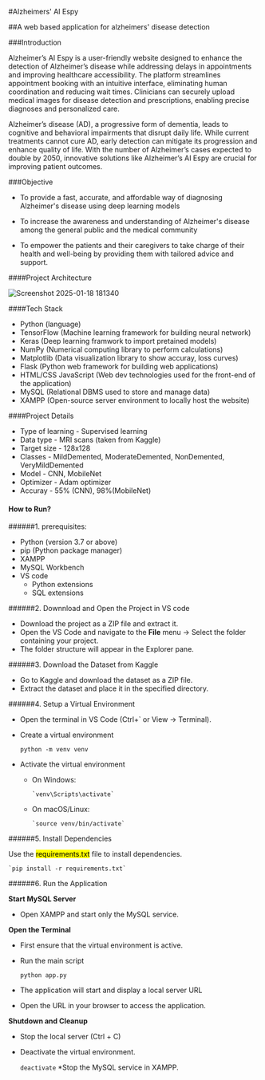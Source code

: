 #Alzheimers' AI Espy

##A web based application for alzheimers' disease detection

###Introduction

Alzheimer’s AI Espy is a user-friendly website designed to enhance the detection of Alzheimer’s disease while addressing delays in appointments and improving healthcare accessibility. The platform streamlines appointment booking with an intuitive interface, eliminating human coordination and reducing wait times. Clinicians can securely upload medical images for disease detection and prescriptions, enabling precise diagnoses and personalized care.

Alzheimer’s disease (AD), a progressive form of dementia, leads to cognitive and behavioral impairments that disrupt daily life. While current treatments cannot cure AD, early detection can mitigate its progression and enhance quality of life. With the number of Alzheimer’s cases expected to double by 2050, innovative solutions like Alzheimer’s AI Espy are crucial for improving patient outcomes.

###Objective 

* To provide a fast, accurate, and affordable way of diagnosing Alzheimer's disease using deep
learning models

* To increase the awareness and understanding of Alzheimer's disease among the general
public and the medical community

* To empower the patients and their caregivers to take charge of their health and well-being by
providing them with tailored advice and support.

####Project Architecture

![Screenshot 2025-01-18 181340](https://github.com/user-attachments/assets/c77c95d0-e471-4be9-a86f-6bf5b6c5433e)

####Tech Stack 

* Python (language)
* TensorFlow (Machine learning framework for building neural network)
* Keras (Deep learning framwork to import pretained models)
* NumPy (Numerical computing library to perform calculations)
* Matplotlib (Data visualization library to show accuray, loss curves)
* Flask (Python web framework for building web applications)
* HTML/CSS JavaScript (Web dev technologies used for the front-end of the application)
* MySQL (Relational DBMS used to store and manage data)
* XAMPP (Open-source server environment to locally host the website)


####Project Details

* Type of learning - Supervised learning
* Data type - MRI scans (taken from Kaggle)
* Target size - 128x128
* Classes - MildDemented, ModerateDemented, NonDemented, VeryMildDemented
* Model - CNN, MobileNet
* Optimizer - Adam optimizer
* Accuray - 55% (CNN), 98%(MobileNet)

#### How to Run?

######1. prerequisites:

* Python (version 3.7 or above)
* pip (Python package manager)
* XAMPP
* MySQL Workbench
* VS code
    * Python extensions
    * SQL extensions

######2. Downnload and Open the Project in VS code

* Download the project as a ZIP file and extract it.
* Open the VS Code and navigate to the **File** menu -> Select the folder containing your project.
* The folder structure will appear in the Explorer pane.

######3. Download the Dataset from Kaggle

* Go to Kaggle and download the dataset as a ZIP file.
* Extract the dataset and place it in the specified directory.

######4. Setup a Virtual Environment

* Open the terminal in VS Code (Ctrl+` or View → Terminal).
* Create a virtual environment

    `python -m venv venv`
* Activate the virtual environment
    * On Windows:
      
          `venv\Scripts\activate`
    * On macOS/Linux:
      
          `source venv/bin/activate`

######5. Install Dependencies

Use the <mark>requirements.txt</mark> file to install dependencies.

    `pip install -r requirements.txt`

######6. Run the Application

**Start MySQL Server**

* Open XAMPP and start only the MySQL service.

**Open the Terminal**
* First ensure that the virtual environment is active.
* Run the main script
  
   `python app.py`
* The application will start and display a local server URL
* Open the URL in your browser to access the application.

**Shutdown and Cleanup**

* Stop the local server (Ctrl + C)
* Deactivate the virtual environment.

    `deactivate`
*Stop the MySQL service in XAMPP.











